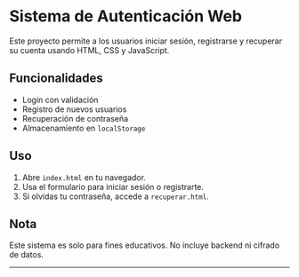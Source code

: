 # Sistema de Autenticación Web

Este proyecto permite a los usuarios iniciar sesión, registrarse y recuperar su cuenta usando HTML, CSS y JavaScript.

## Funcionalidades

- Login con validación
- Registro de nuevos usuarios
- Recuperación de contraseña
- Almacenamiento en `localStorage`

## Uso

1. Abre `index.html` en tu navegador.
2. Usa el formulario para iniciar sesión o registrarte.
3. Si olvidas tu contraseña, accede a `recuperar.html`.

## Nota

Este sistema es solo para fines educativos. No incluye backend ni cifrado de datos.

---
